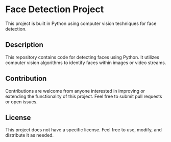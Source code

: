 # Face Detection Project

This project is built in Python using computer vision techniques for face detection.



## Description

This repository contains code for detecting faces using Python. It utilizes computer vision algorithms to identify faces within images or video streams.

## Contribution

Contributions are welcome from anyone interested in improving or extending the functionality of this project. Feel free to submit pull requests or open issues.

## License

This project does not have a specific license. Feel free to use, modify, and distribute it as needed.
